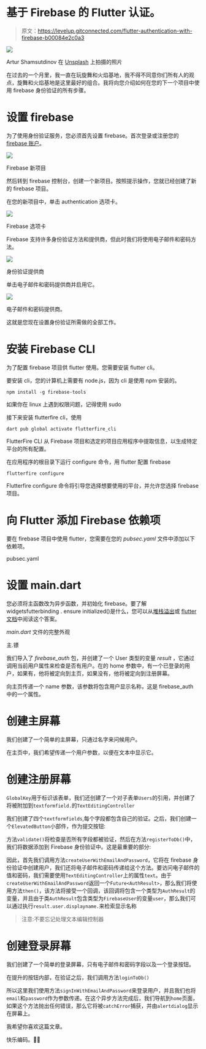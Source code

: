 # 基于 Firebase 的 Flutter 认证。

> 原文：<https://levelup.gitconnected.com/flutter-authentication-with-firebase-b00084e2c0a3>

![](img/3f0f45b0b4cf993c0443b7e14d4bf398.png)

Artur Shamsutdinov 在 [Unsplash](https://unsplash.com?utm_source=medium&utm_medium=referral) 上拍摄的照片

在过去的一个月里，我一直在玩旋舞和火焰基地，我不得不同意你们所有人的观点，旋舞和火焰基地是这里最好的组合。我将向您介绍如何在您的下一个项目中使用 firebase 身份验证的所有步骤。

# 设置 firebase

为了使用身份验证服务，您必须首先设置 firebase。首次登录或注册您的 [firebase 账户](https://firebase.google.com/)。

![](img/c2bfdc01e101949aefed46192ca049f3.png)

Firebase 新项目

然后转到 firebase 控制台，创建一个新项目。按照提示操作，您就已经创建了新的 firebase 项目。

在您的新项目中，单击 authentication 选项卡。

![](img/876055fefeda84c987b927a622fb0e19.png)

Firebase 选项卡

Firebase 支持许多身份验证方法和提供商，但此时我们将使用电子邮件和密码方法。

![](img/8bb52e6bb31923455e8f16f13beac5d7.png)

身份验证提供商

单击电子邮件和密码提供商并启用它。

![](img/114870e17092af17fa274acb321f0fac.png)

电子邮件和密码提供商。

这就是您现在设置身份验证所需做的全部工作。

# 安装 Firebase CLI

为了配置 firebase 项目供 flutter 使用。您需要安装 flutter cli。

要安装 cli，您的计算机上需要有 node.js，因为 cli 是使用 npm 安装的。

```
npm install -g firebase-tools
```

如果你在 linux 上遇到权限问题，记得使用 sudo

接下来安装 flutterfire cli，使用

```
dart pub global activate flutterfire_cli
```

FlutterFire CLI 从 Firebase 项目和选定的项目应用程序中提取信息，以生成特定平台的所有配置。

在应用程序的根目录下运行 configure 命令，用 flutter 配置 firebase

```
flutterfire configure
```

Flutterfire configure 命令将引导您选择想要使用的平台，并允许您选择 firebase 项目。

# 向 Flutter 添加 Firebase 依赖项

要在 firebase 项目中使用 flutter，您需要在您的 *pubsec.yaml* 文件中添加以下依赖项。

pubsec.yaml

# 设置 main.dart

您必须将主函数改为异步函数，并初始化 firebase。要了解 widgetsfutterbinding . ensure initialized()是什么，您可以从[堆栈溢出](https://stackoverflow.com/questions/63873338/what-does-widgetsflutterbinding-ensureinitialized-do)或 [flutter 文档](https://api.flutter.dev/flutter/widgets/WidgetsFlutterBinding/ensureInitialized.html)中阅读这个答案。

*main.dart* 文件的完整外观

主.镖

我们导入了 *firebase_auth* 包，并创建了一个 User 类型的变量 *result* ，它通过调用当前用户属性来检查是否有用户。在的 home 参数中，有一个已登录的用户，如果有，他将被定向到主页，如果没有，他将被定向到注册屏幕。

向主页传递一个 name 参数，该参数将包含用户显示名称，这是 firebase_auth 中的一个属性。

# 创建主屏幕

我们创建了一个简单的主屏幕，只通过名字来问候用户。

在主页中，我们希望传递一个用户参数，以便在文本中显示它。

# 创建注册屏幕

`GlobalKey`用于标识该表单，我们还创建了一个对子表单`Users`的引用，并创建了将被附加到`textformfield.`的`TextEditingController`

我们创建了四个`textformfields`,每个字段都包含自己的验证。之后，我们创建一个`ElevatedButton`小部件，作为提交按钮:

方法`validate()`将检查是否所有字段都被验证，然后在方法`registerToDb()`中，我们将数据添加到 Firebase 身份验证中。这是最重要的部分:

因此，首先我们调用方法`createUserWithEmailAndPassword`，它将在 firebase 身份验证中创建用户，我们还将电子邮件和密码传递给这个方法。要访问电子邮件的值和密码，我们需要使用`TextEditingController`上的属性`text`。由于`createUserWithEmailAndPassword`返回一个`Future<AuthResult>`，那么我们将使用方法`then()`，该方法将接受一个回调，该回调将包含一个类型为`AuthResult`的变量，并且由于类`AuthResult`包含类型为`FirebaseUser`的变量`user`，那么我们可以通过执行`result.user.displayname.`来检索显示名称

> 注意:不要忘记处理文本编辑控制器

# 创建登录屏幕

我们创建了一个简单的登录屏幕，只有电子邮件和密码字段以及一个登录按钮。

在提升的按钮内部，在验证之后，我们调用方法`loginToDb()`

所以这里我们使用方法`signInWithEmailAndPassword`来登录用户，并且我们也将`email`和`password`作为参数传递。在这个异步方法完成后，我们导航到`home`页面，如果这个方法抛出任何错误，那么它将被`catchError`捕获，并由`alertdialog`显示在屏幕上。

我希望你喜欢这篇文章。

快乐编码。🎉🎉